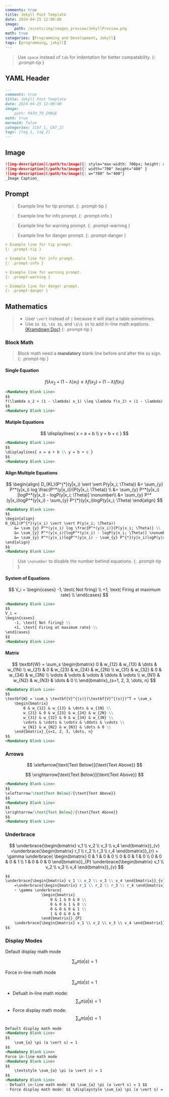 ```yaml
---
comments: true
title: Jekyll Post Template
date: 2024-04-25 12:00:00
image:
    path: /assets/img/images_preview/JekyllPreview.png
math: true
categories: [Programming and Development, Jekyll]
tags: [programming, jekyll]
---
```


> Use `space` instead of `tab` for indentation for better compatability.
{: .prompt-tip }

## YAML Header

```markdown
---
comments: true
title: Jekyll Post Template
date: 2024-04-25 12:00:00
image:
    path: PATH_TO_IMAGE
math: true
mermaid: false
categories: [CAT_1, CAT_2]
tags: [tag_1, tag_2]
---
```

## Image

```markdown
![img-description](/path/to/image){: style="max-width: 700px; height: auto;"}
![img-description](/path/to/image){: width="700" height="400" }
![img-description](/path/to/image){: w="700" h="400"}
_Image Caption_
```

## Prompt

> Example line for tip prompt.
{: .prompt-tip }

> Example line for info prompt.
{: .prompt-info }

> Example line for warning prompt.
{: .prompt-warning }

> Example line for danger prompt.
{: .prompt-danger }

```markdown
> Example line for tip prompt.
{: .prompt-tip }

> Example line for info prompt.
{: .prompt-info }

> Example line for warning prompt.
{: .prompt-warning }

> Example line for danger prompt.
{: .prompt-danger }
```

## Mathematics

> - User `\vert` instead of `|` because it will start a table sometimes.
> - Use `$$ $$`, `\$$ $$`, and `\$\$ $$` to add in-line math eqations. [(Kramdown Doc)](https://kramdown.gettalong.org/syntax.html#math-blocks)
{: .prompt-tip }

### Block Math

> Block math need a **mandatory** blank line before and after the `$$` sign.
{: .prompt-tip }

#### Single Equation

$$
f(\lambda x_2 + (1 - \lambda) x_1) \leq \lambda f(x_2) + (1 - \lambda) f(x_1)
$$


```markdown
<Mandatory Blank Line>
$$
f(\lambda x_2 + (1 - \lambda) x_1) \leq \lambda f(x_2) + (1 - \lambda) f(x_1)
$$
<Mandatory Blank Line>
```

#### Mutiple Equations

$$
\displaylines{ x = a + b \\ y = b + c }
$$

```markdown
<Mandatory Blank Line>
$$
\displaylines{ x = a + b \\ y = b + c }
$$
<Mandatory Blank Line>
```

#### Align Multiple Equations

$$
\begin{align}
D_{KL}(P^{*}(y|x_i) \vert \vert P(y|x_i; \Theta)) 
    &= \sum_{y} P^*(y|x_i) log \frac{P^*(y|x_i)}{P(y|x_i; \Theta)} \\
    &= \sum_{y} P^*(y|x_i)[logP^*(y|x_i) - logP(y|x_i; \Theta)] \nonumber\\
    &= \sum_{y} P^*(y|x_i)logP^*(y|x_i) - \sum_{y} P^{*}(y|x_i)logP(y|x_i; \Theta)
\end{align}
$$

```markdown
<Mandatory Blank Line>
$$
\begin{align}
D_{KL}(P^{*}(y|x_i) \vert \vert P(y|x_i; \Theta)) 
    &= \sum_{y} P^*(y|x_i) log \frac{P^*(y|x_i)}{P(y|x_i; \Theta)} \\
    &= \sum_{y} P^*(y|x_i)[logP^*(y|x_i) - logP(y|x_i; \Theta)] \nonumber\\
    &= \sum_{y} P^*(y|x_i)logP^*(y|x_i) - \sum_{y} P^{*}(y|x_i)logP(y|x_i; \Theta)
\end{align}
$$
<Mandatory Blank Line>
```

> Use `\nonumber` to disable the number behind equations.
{: .prompt-tip }

#### System of Equations

$$
V_i =
\begin{cases}
    -1, \text{ Not firing} \\
    +1, \text{ Firing at maximum rate} \\
\end{cases}
$$

```markdown
<Mandatory Blank Line>
$$
V_i =
\begin{cases}
    -1, \text{ Not firing} \\
    +1, \text{ Firing at maximum rate} \\
\end{cases}
$$
<Mandatory Blank Line>
```

#### Matrix

$$
\textbf{W} = \sum_s
    \begin{bmatrix}
        0 & w_{12} & w_{13} & \dots & w_{1N} \\
        w_{21} & 0 & w_{23} & w_{24} & w_{2N} \\
        w_{31} & w_{32} & 0 & w_{34} & w_{3N} \\
        \vdots & \vdots & \vdots & \ddots & \vdots \\
        w_{N1} & w_{N2} & w_{N3} & \dots & 0 \\
    \end{bmatrix}_{s=1, 2, 3, \dots, n}
$$

```markdown
<Mandatory Blank Line>
$$
\textbf{W} = \sum_s \textbf{V}^{(s)}(\textbf{V}^{(s)})^T = \sum_s
    \begin{bmatrix}
        0 & w_{12} & w_{13} & \dots & w_{1N} \\
        w_{21} & 0 & w_{23} & w_{24} & w_{2N} \\
        w_{31} & w_{32} & 0 & w_{34} & w_{3N} \\
        \vdots & \vdots & \vdots & \ddots & \vdots \\
        w_{N1} & w_{N2} & w_{N3} & \dots & 0 \\
    \end{bmatrix}_{s=1, 2, 3, \dots, n}
$$
<Mandatory Blank Line>
```

### Arrows

$$
\xleftarrow[\text{Text Below}]{\text{Text Above}}
$$

$$
\xrightarrow[\text{Text Below}]{\text{Text Above}}
$$

```markdown
<Mandatory Blank Line>
$$
\xleftarrow[\text{Text Below}]{\text{Text Above}}
$$
<Mandatory Blank Line>
$$
\xrightarrow[\text{Text Below}]{\text{Text Above}}
$$
<Mandatory Blank Line>
```

### Underbrace

$$
\underbrace{\begin{bmatrix} v_1 \\ v_2 \\ v_3 \\ v_4 \end{bmatrix}}_{v}
    =\underbrace{\begin{bmatrix} r_1 \\ r_2 \\ r_3 \\ r_4 \end{bmatrix}}_{r} 
    + \gamma \underbrace{
                \begin{bmatrix} 
                    0 & 1 & 0 & 0 \\ 
                    0 & 0 & 1 & 0 \\ 
                    0 & 0 & 0 & 1 \\ 
                    1 & 0 & 0 & 0 
                \end{bmatrix}}_{P}
    \underbrace{\begin{bmatrix} v_1 \\ v_2 \\ v_3 \\ v_4 \end{bmatrix}}_{v}
$$

```markdown
$$
\underbrace{\begin{bmatrix} v_1 \\ v_2 \\ v_3 \\ v_4 \end{bmatrix}}_{v}
    =\underbrace{\begin{bmatrix} r_1 \\ r_2 \\ r_3 \\ r_4 \end{bmatrix}}_{r} 
    + \gamma \underbrace{
                \begin{bmatrix} 
                    0 & 1 & 0 & 0 \\ 
                    0 & 0 & 1 & 0 \\ 
                    0 & 0 & 0 & 1 \\ 
                    1 & 0 & 0 & 0 
                \end{bmatrix}}_{P}
    \underbrace{\begin{bmatrix} v_1 \\ v_2 \\ v_3 \\ v_4 \end{bmatrix}}_{v}
$$
```

### Display Modes

Default display math mode

$$
    \sum_{a} \pi (a \vert s) = 1
$$

Force in-line math mode

$$
    \textstyle \sum_{a} \pi (a \vert s) = 1
$$

- Defualt in-line math mode: $$ \sum_{a} \pi (a \vert s) = 1 $$
- Force display math mode: $$ \displaystyle \sum_{a} \pi (a \vert s) = 1 $$

```markdown
Default display math mode
<Mandatory Blank Line>
$$
    \sum_{a} \pi (a \vert s) = 1
$$
<Mandatory Blank Line>
Force in-line math mode
<Mandatory Blank Line>
$$
    \textstyle \sum_{a} \pi (a \vert s) = 1
$$
<Mandatory Blank Line>
- Defualt in-line math mode: $$ \sum_{a} \pi (a \vert s) = 1 $$
- Force display math mode: $$ \displaystyle \sum_{a} \pi (a \vert s) = 1 $$
```

